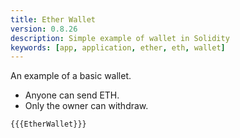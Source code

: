 ```yaml
---
title: Ether Wallet
version: 0.8.26
description: Simple example of wallet in Solidity
keywords: [app, application, ether, eth, wallet]
---
```


An example of a basic wallet.

- Anyone can send ETH.
- Only the owner can withdraw.

```solidity
{{{EtherWallet}}}
```
